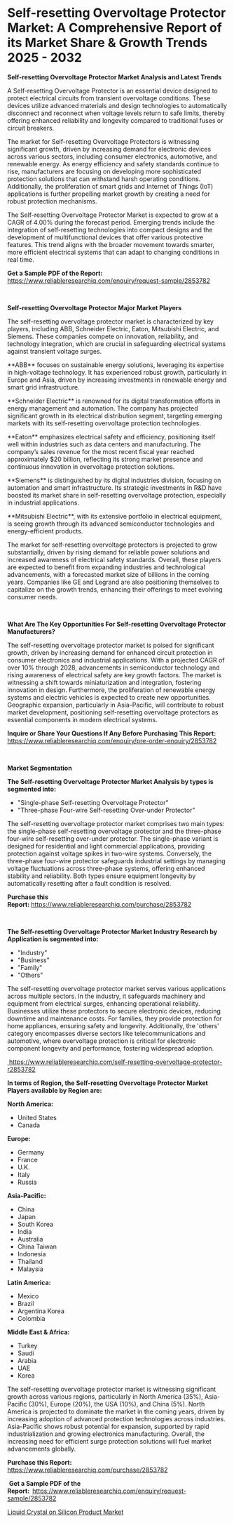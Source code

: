<p><h1>Self-resetting Overvoltage Protector Market: A Comprehensive Report of its Market Share & Growth Trends 2025 - 2032</h1></p><p><strong>Self-resetting Overvoltage Protector Market Analysis and Latest Trends</strong></p>
<p><p>A Self-resetting Overvoltage Protector is an essential device designed to protect electrical circuits from transient overvoltage conditions. These devices utilize advanced materials and design technologies to automatically disconnect and reconnect when voltage levels return to safe limits, thereby offering enhanced reliability and longevity compared to traditional fuses or circuit breakers.</p><p>The market for Self-resetting Overvoltage Protectors is witnessing significant growth, driven by increasing demand for electronic devices across various sectors, including consumer electronics, automotive, and renewable energy. As energy efficiency and safety standards continue to rise, manufacturers are focusing on developing more sophisticated protection solutions that can withstand harsh operating conditions. Additionally, the proliferation of smart grids and Internet of Things (IoT) applications is further propelling market growth by creating a need for robust protection mechanisms.</p><p>The Self-resetting Overvoltage Protector Market is expected to grow at a CAGR of 4.00% during the forecast period. Emerging trends include the integration of self-resetting technologies into compact designs and the development of multifunctional devices that offer various protective features. This trend aligns with the broader movement towards smarter, more efficient electrical systems that can adapt to changing conditions in real time.</p></p>
<p><strong>Get a Sample PDF of the Report:&nbsp;</strong> <a href="https://www.reliableresearchiq.com/enquiry/request-sample/2853782?utm_campaign=3174&utm_medium=2&utm_source=Github&utm_content=ia&utm_term=12032025&utm_id=self-resetting-overvoltage-protector">https://www.reliableresearchiq.com/enquiry/request-sample/2853782</a></p>
<p>&nbsp;</p>
<p><strong>Self-resetting Overvoltage Protector Major Market Players</strong></p>
<p><p>The self-resetting overvoltage protector market is characterized by key players, including ABB, Schneider Electric, Eaton, Mitsubishi Electric, and Siemens. These companies compete on innovation, reliability, and technology integration, which are crucial in safeguarding electrical systems against transient voltage surges.</p><p>**ABB** focuses on sustainable energy solutions, leveraging its expertise in high-voltage technology. It has experienced robust growth, particularly in Europe and Asia, driven by increasing investments in renewable energy and smart grid infrastructure.</p><p>**Schneider Electric** is renowned for its digital transformation efforts in energy management and automation. The company has projected significant growth in its electrical distribution segment, targeting emerging markets with its self-resetting overvoltage protection technologies.</p><p>**Eaton** emphasizes electrical safety and efficiency, positioning itself well within industries such as data centers and manufacturing. The company’s sales revenue for the most recent fiscal year reached approximately $20 billion, reflecting its strong market presence and continuous innovation in overvoltage protection solutions.</p><p>**Siemens** is distinguished by its digital industries division, focusing on automation and smart infrastructure. Its strategic investments in R&D have boosted its market share in self-resetting overvoltage protection, especially in industrial applications.</p><p>**Mitsubishi Electric**, with its extensive portfolio in electrical equipment, is seeing growth through its advanced semiconductor technologies and energy-efficient products. </p><p>The market for self-resetting overvoltage protectors is projected to grow substantially, driven by rising demand for reliable power solutions and increased awareness of electrical safety standards. Overall, these players are expected to benefit from expanding industries and technological advancements, with a forecasted market size of billions in the coming years. Companies like GE and Legrand are also positioning themselves to capitalize on the growth trends, enhancing their offerings to meet evolving consumer needs.</p></p>
<p>&nbsp;</p>
<p><strong>What Are The Key Opportunities For Self-resetting Overvoltage Protector Manufacturers?</strong></p>
<p><p>The self-resetting overvoltage protector market is poised for significant growth, driven by increasing demand for enhanced circuit protection in consumer electronics and industrial applications. With a projected CAGR of over 10% through 2028, advancements in semiconductor technology and rising awareness of electrical safety are key growth factors. The market is witnessing a shift towards miniaturization and integration, fostering innovation in design. Furthermore, the proliferation of renewable energy systems and electric vehicles is expected to create new opportunities. Geographic expansion, particularly in Asia-Pacific, will contribute to robust market development, positioning self-resetting overvoltage protectors as essential components in modern electrical systems.</p></p>
<p><strong>Inquire or Share Your Questions If Any Before Purchasing This Report:</strong> <a href="https://www.reliableresearchiq.com/enquiry/pre-order-enquiry/2853782?utm_campaign=3174&utm_medium=2&utm_source=Github&utm_content=ia&utm_term=12032025&utm_id=self-resetting-overvoltage-protector">https://www.reliableresearchiq.com/enquiry/pre-order-enquiry/2853782</a></p>
<p>&nbsp;</p>
<p><strong>Market Segmentation</strong></p>
<p><strong>The Self-resetting Overvoltage Protector Market Analysis by types is segmented into:</strong></p>
<p><ul><li>"Single-phase Self-resetting Overvoltage Protector"</li><li>"Three-phase Four-wire Self-resetting Over-under Protector"</li></ul></p>
<p><p>The self-resetting overvoltage protector market comprises two main types: the single-phase self-resetting overvoltage protector and the three-phase four-wire self-resetting over-under protector. The single-phase variant is designed for residential and light commercial applications, providing protection against voltage spikes in two-wire systems. Conversely, the three-phase four-wire protector safeguards industrial settings by managing voltage fluctuations across three-phase systems, offering enhanced stability and reliability. Both types ensure equipment longevity by automatically resetting after a fault condition is resolved.</p></p>
<p><strong>Purchase this Report:&nbsp;</strong><a href="https://www.reliableresearchiq.com/purchase/2853782?utm_campaign=3174&utm_medium=2&utm_source=Github&utm_content=ia&utm_term=12032025&utm_id=self-resetting-overvoltage-protector">https://www.reliableresearchiq.com/purchase/2853782</a></p>
<p>&nbsp;</p>
<p><strong>The Self-resetting Overvoltage Protector Market Industry Research by Application is segmented into:</strong></p>
<p><ul><li>"Industry"</li><li>"Business"</li><li>"Family"</li><li>"Others"</li></ul></p>
<p><p>The self-resetting overvoltage protector market serves various applications across multiple sectors. In the industry, it safeguards machinery and equipment from electrical surges, enhancing operational reliability. Businesses utilize these protectors to secure electronic devices, reducing downtime and maintenance costs. For families, they provide protection for home appliances, ensuring safety and longevity. Additionally, the 'others' category encompasses diverse sectors like telecommunications and automotive, where overvoltage protection is critical for electronic component longevity and performance, fostering widespread adoption.</p></p>
<p><a href="https://www.reliableresearchiq.com/self-resetting-overvoltage-protector-r2853782?utm_campaign=3174&utm_medium=2&utm_source=Github&utm_content=ia&utm_term=12032025&utm_id=self-resetting-overvoltage-protector">&nbsp;https://www.reliableresearchiq.com/self-resetting-overvoltage-protector-r2853782</a></p>
<p><strong>In terms of Region, the Self-resetting Overvoltage Protector Market Players available by Region are:</strong></p>
<p>
    <p> <strong> North America: </strong>
        <ul>
            <li>United States</li>
            <li>Canada</li>
        </ul>
        </p> 
    <p> <strong> Europe: </strong>
        <ul>
            <li>Germany</li>
            <li>France</li>
            <li>U.K.</li>
            <li>Italy</li>
            <li>Russia</li>
        </ul>
        </p> 
    <p> <strong> Asia-Pacific: </strong>
        <ul>
            <li>China</li>
            <li>Japan</li>
            <li>South Korea</li>
            <li>India</li>
            <li>Australia</li>
            <li>China Taiwan</li>
            <li>Indonesia</li>
            <li>Thailand</li>
            <li>Malaysia</li>
        </ul>
        </p> 
    <p> <strong> Latin America: </strong>
        <ul>
            <li>Mexico</li>
            <li>Brazil</li>
            <li>Argentina Korea</li>
            <li>Colombia</li>
        </ul>
        </p> 
    <p> <strong> Middle East & Africa: </strong>
        <ul>
            <li>Turkey</li>
            <li>Saudi</li>
            <li>Arabia</li>
            <li>UAE</li>
            <li>Korea</li>
        </ul>
    </p>
    </p>
<p><p>The self-resetting overvoltage protector market is witnessing significant growth across various regions, particularly in North America (35%), Asia-Pacific (30%), Europe (20%), the USA (10%), and China (5%). North America is projected to dominate the market in the coming years, driven by increasing adoption of advanced protection technologies across industries. Asia-Pacific shows robust potential for expansion, supported by rapid industrialization and growing electronics manufacturing. Overall, the increasing need for efficient surge protection solutions will fuel market advancements globally.</p></p>
<p><strong>Purchase this Report: </strong><a href="https://www.reliableresearchiq.com/purchase/2853782?utm_campaign=3174&utm_medium=2&utm_source=Github&utm_content=ia&utm_term=12032025&utm_id=self-resetting-overvoltage-protector">https://www.reliableresearchiq.com/purchase/2853782</a></p>
<p>&nbsp;<strong>Get a Sample PDF of the Report:&nbsp;&nbsp;</strong><a href="https://www.reliableresearchiq.com/enquiry/request-sample/2853782?utm_campaign=3174&utm_medium=2&utm_source=Github&utm_content=ia&utm_term=12032025&utm_id=self-resetting-overvoltage-protector">https://www.reliableresearchiq.com/enquiry/request-sample/2853782</a></p>
<p><strong></strong></p>
<p><p><a href="https://github.com/waldarolka1j/Market-Research-Report-List-1/blob/main/liquid-crystal-on-silicon-product-market.md?utm_campaign=3174&utm_medium=2&utm_source=Github&utm_content=ia&utm_term=12032025&utm_id=self-resetting-overvoltage-protector">Liquid Crystal on Silicon Product Market</a></p></p>